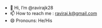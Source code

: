 - 👋 Hi, I’m @ravirajk28
- 📫 How to reach me : raviraj.k@gmail.com
- 😄 Pronouns: He/His


<!---
ravirajk28/ravirajk28 is a ✨ special ✨ repository because its `README.md` (this file) appears on your GitHub profile.
You can click the Preview link to take a look at your changes.
--->
